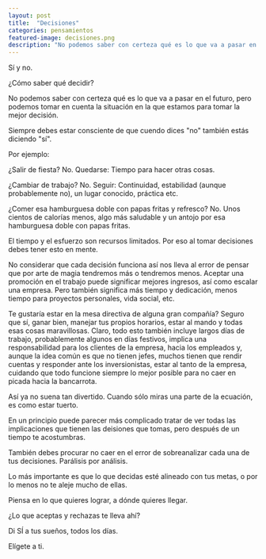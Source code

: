 ```yaml
---
layout: post
title:  "Decisiones"
categories: pensamientos
featured-image: decisiones.png
description: "No podemos saber con certeza qué es lo que va a pasar en el futuro, pero podemos tomar en cuenta la situación en la que estamos para tomar la mejor decisión."
---
```


Sí y no.

¿Cómo saber qué decidir?

No podemos saber con certeza qué es lo que va a pasar en el futuro, pero podemos tomar en cuenta la situación en la que estamos para tomar la mejor decisión.

Siempre debes estar consciente de que cuendo dices "no" también estás diciendo "sí".

Por ejemplo:

¿Salir de fiesta? No.
Quedarse: Tiempo para hacer otras cosas.

¿Cambiar de trabajo? No.
Seguir: Continuidad, estabilidad (aunque probablemente no), un lugar conocido, práctica etc.

¿Comer esa hamburguesa doble con papas fritas y refresco? No.
Unos cientos de calorías menos, algo más saludable y un antojo por esa hamburguesa doble con papas fritas.

El tiempo y el esfuerzo son recursos limitados. Por eso al tomar decisiones debes tener esto en mente.

No considerar que cada decisión funciona así nos lleva al error de pensar que por arte de magia tendremos más o tendremos menos. Aceptar una promoción en el trabajo puede significar mejores ingresos, así como escalar una empresa. Pero también significa más tiempo y dedicación, menos tiempo para proyectos personales, vida social, etc.

Te gustaría estar en la mesa directiva de alguna gran compañía? Seguro que sí, ganar bien, manejar tus propios horarios, estar al mando y todas esas cosas maravillosas. Claro, todo esto también incluye largos días de trabajo, probablemente algunos en días festivos, implica una responsabilidad para los clientes de la empresa, hacia los empleados y, aunque la idea común es que no tienen jefes, muchos tienen que rendir cuentas y responder ante los inversionistas, estar al tanto de la empresa, cuidando que todo funcione siempre lo mejor posible para no caer en picada hacia la bancarrota.

Así ya no suena tan divertido. Cuando sólo miras una parte de la ecuación, es como estar tuerto.

En un principio puede parecer más complicado tratar de ver todas las implicaciones que tienen las deisiones que tomas, pero después de un tiempo te acostumbras.

También debes procurar no caer en el error de sobreanalizar cada una de tus decisiones. Parálisis por análisis.

Lo más importante es que lo que decidas esté alineado con tus metas, o por lo menos no te aleje mucho de ellas.

Piensa en lo que quieres lograr, a dónde quieres llegar.

¿Lo que aceptas y rechazas te lleva ahí?

Di SÍ a tus sueños, todos los días.

Elígete a ti.
